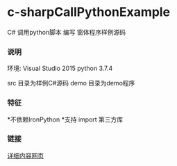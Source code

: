 # c-sharpCallPythonExample
C# 调用python脚本 编写 窗体程序样例源码

### 说明

环境:
Visual Studio 2015
python 3.7.4


src 目录为样例C#源码
demo  目录为demo程序


### 特征
*不依赖IronPython
*支持 import 第三方库


### 链接
[详细内容网页](https://www.jianshu.com/p/4fbff2220c88)
